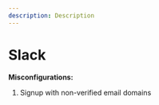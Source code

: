 ```yaml
---
description: Description
---
```


# Slack

**Misconfigurations:**

1. Signup with non-verified email domains
